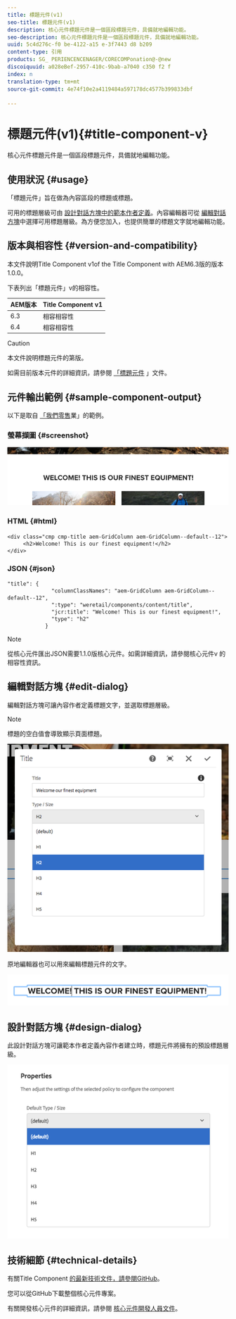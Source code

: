```yaml
---
title: 標題元件(v1)
seo-title: 標題元件(v1)
description: 核心元件標題元件是一個區段標題元件，具備就地編輯功能。
seo-description: 核心元件標題元件是一個區段標題元件，具備就地編輯功能。
uuid: 5c4d276c-f0 be-4122-a15 e-3f7443 d8 b209
content-type: 引用
products: SG_ PERIENCENCENAGER/CORECOMPonation@-@new
discoiquuid: a028eBef-2957-410c-9bab-a7040 c350 f2 f
index: n
translation-type: tm+mt
source-git-commit: 4e74f10e2a4119484a597178dc4577b399833dbf

---
```



# 標題元件(v1){#title-component-v}

核心元件標題元件是一個區段標題元件，具備就地編輯功能。

## 使用狀況 {#usage}

「標題元件」旨在做為內容區段的標題或標題。

可用的標題層級可由 [設計對話方塊中的範本作者定義](title-v1.md#main-pars_title_1995166862)。內容編輯器可從 [編輯對話方塊](title-v1.md#main-pars_title)中選擇可用標題層級。為方便您加入，也提供簡單的標題文字就地編輯功能。

## 版本與相容性 {#version-and-compatibility}

本文件說明Title Component v1of the Title Component with AEM6.3版的版本1.0.0。

下表列出「標題元件」v的相容性。

| AEM版本 | Title Component v1 |
|--- |--- |
| 6.3 | 相容相容性 |
| 6.4 | 相容相容性 |

>[!CAUTION]
>
>本文件說明標題元件的第版。
>
>如需目前版本元件的詳細資訊，請參閱 [「標題元件](title.md) 」文件。

## 元件輸出範例 {#sample-component-output}

以下是取自 [「我們零售](https://helpx.adobe.com/experience-manager/6-4/sites/developing/using/we-retail.html)業」的範例。

### 螢幕擷圖 {#screenshot}

![](assets/chlimage_1-36.png)

### HTML {#html}

```
<div class="cmp cmp-title aem-GridColumn aem-GridColumn--default--12">
     <h2>Welcome! This is our finest equipment!</h2>
</div>
```

### JSON {#json}

```
"title": {
              "columnClassNames": "aem-GridColumn aem-GridColumn--default--12",
              ":type": "weretail/components/content/title",
              "jcr:title": "Welcome! This is our finest equipment!",
              "type": "h2"
            }
```

>[!NOTE]
>
>從核心元件匯出JSON需要1.1.0版核心元件。如需詳細資訊，請參閱核心元件v [](versions.md#main-pars_title_236368006) 的相容性資訊。

## 編輯對話方塊 {#edit-dialog}

編輯對話方塊可讓內容作者定義標題文字，並選取標題層級。

>[!NOTE]
>
>標題的空白值會導致顯示頁面標題。

![](assets/chlimage_1-91.png)

原地編輯器也可以用來編輯標題元件的文字。

![](assets/chlimage_1-37.png)

## 設計對話方塊 {#design-dialog}

此設計對話方塊可讓範本作者定義內容作者建立時，標題元件將擁有的預設標題層級。

![](assets/chlimage_1-92.png)

## 技術細節 {#technical-details}

有關Title Component [的最新技術文件，請參閱GitHub](https://github.com/adobe/aem-core-wcm-components/tree/master/content/src/content/jcr_root/apps/core/wcm/components/title/v1/title)。

您可以從GitHub下載整個核心元件專案。

有關開發核心元件的詳細資訊，請參閱 [核心元件開發人員文件](developing.md)。

